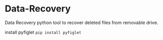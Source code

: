 # Data-Recovery
Data Recovery python tool to recover deleted files from removable drive.

install pyfiglet
```pip install pyfiglet```

